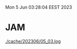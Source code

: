 Mon  5 Jun 03:28:04 EEST 2023
# JAM
<a href='./cache/202306/05_03.log'>./cache/202306/05_03.log</a>
